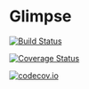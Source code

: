 # Glimpse

[![Build Status](https://travis-ci.org/louisponet/Glimpse.jl.svg?branch=master)](https://travis-ci.org/louisponet/Glimpse.jl)

[![Coverage Status](https://coveralls.io/repos/louisponet/Glimpse.jl/badge.svg?branch=master&service=github)](https://coveralls.io/github/louisponet/Glimpse.jl?branch=master)

[![codecov.io](http://codecov.io/github/louisponet/Glimpse.jl/coverage.svg?branch=master)](http://codecov.io/github/louisponet/Glimpse.jl?branch=master)

